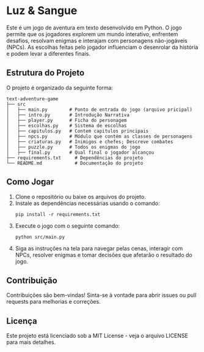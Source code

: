 # Luz & Sangue

Este é um jogo de aventura em texto desenvolvido em Python. O jogo permite que os jogadores explorem um mundo interativo, enfrentem desafios, resolvam enigmas e interajam com personagens não-jogáveis (NPCs). As escolhas feitas pelo jogador influenciam o desenrolar da história e podem levar a diferentes finais.

## Estrutura do Projeto

O projeto é organizado da seguinte forma:

```
text-adventure-game
├── src
│   ├── main.py        # Ponto de entrada do jogo (arquivo pricipal)
│   ├── intro.py       # Introdução Narrativa
│   ├── player.py      # Ficha do personagem
│   ├── escolhas.py    # Sistema de escolhas
│   ├── capitulos.py   # Contem capitulos principais
│   ├── npcs.py        # Módulo que contém as classes de personagens
│   ├── criaturas.py   # Inimigos e chefes; Descreve combates
│   ├── puzzle.py      # Todos os enigmas do jogo
│   ├── final.py       # Qual final o jogador alcançou
├── requirements.txt     # Dependências do projeto
└── README.md            # Documentação do projeto
```

## Como Jogar

1. Clone o repositório ou baixe os arquivos do projeto.
2. Instale as dependências necessárias usando o comando:
   ```
   pip install -r requirements.txt
   ```
3. Execute o jogo com o seguinte comando:
   ```
   python src/main.py
   ```
4. Siga as instruções na tela para navegar pelas cenas, interagir com NPCs, resolver enigmas e tomar decisões que afetarão o resultado do jogo.

## Contribuição

Contribuições são bem-vindas! Sinta-se à vontade para abrir issues ou pull requests para melhorias e correções.

## Licença

Este projeto está licenciado sob a MIT License - veja o arquivo LICENSE para mais detalhes.
